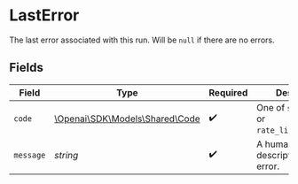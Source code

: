 # LastError

The last error associated with this run. Will be `null` if there are no errors.


## Fields

| Field                                                         | Type                                                          | Required                                                      | Description                                                   |
| ------------------------------------------------------------- | ------------------------------------------------------------- | ------------------------------------------------------------- | ------------------------------------------------------------- |
| `code`                                                        | [\Openai\SDK\Models\Shared\Code](../../Models/Shared/Code.md) | :heavy_check_mark:                                            | One of `server_error` or `rate_limit_exceeded`.               |
| `message`                                                     | *string*                                                      | :heavy_check_mark:                                            | A human-readable description of the error.                    |